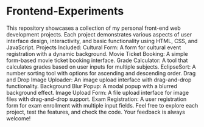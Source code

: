 # Frontend-Experiments
 This repository showcases a collection of my personal front-end web development projects. Each project demonstrates various aspects of user interface design, interactivity, and basic functionality using HTML, CSS, and JavaScript.  Projects Included: Cultural Form: A form for cultural event registration with a dynamic background. Movie Ticket Booking: A simple form-based movie ticket booking interface. Grade Calculator: A tool that calculates grades based on user inputs for multiple subjects. EclipseSort: A number sorting tool with options for ascending and descending order. Drag and Drop Image Uploader: An image upload interface with drag-and-drop functionality. Background Blur Popup: A modal popup with a blurred background effect. Image Upload Form: A file upload interface for image files with drag-and-drop support. Exam Registration: A user registration form for exam enrollment with multiple input fields. Feel free to explore each project, test the features, and check the code. Your feedback is always welcome!
